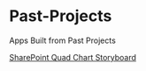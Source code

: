 # Past-Projects
Apps Built from Past Projects

[SharePoint Quad Chart Storyboard](https://github.com/budostylz/Past-Projects/blob/master/SharePoint%20Quad%20Charts/Quad%20User%20Guide.pptx)
